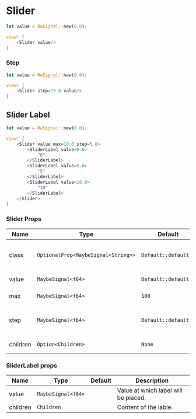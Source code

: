 # Slider

```rust demo
let value = RwSignal::new(0.0);

view! {
    <Slider value/>
}
```

### Step

```rust demo
let value = RwSignal::new(0.0);

view! {
    <Slider step=25.0 value/>
}
```

## Slider Label

```rust demo
let value = RwSignal::new(0.0);

view! {
    <Slider value max=10.0 step=5.0>
        <SliderLabel value=0.0>
            "0"
        </SliderLabel>
        <SliderLabel value=5.0>
            "5"
        </SliderLabel>
        <SliderLabel value=10.0>
            "10"
        </SliderLabel>
    </Slider>
}
```

### Slider Props

| Name     | Type                                | Default              | Description                               |
| -------- | ----------------------------------- | -------------------- | ----------------------------------------- |
| class    | `OptionalProp<MaybeSignal<String>>` | `Default::default()` | Addtional classes for the slider element. |
| value    | `MaybeSignal<f64>`                  | `Default::default()` | Value of the slider.                      |
| max      | `MaybeSignal<f64>`                  | `100`                | Max value of the slider.                  |
| step     | `MaybeSignal<f64>`                  | `Default::default()` | The step in which value is incremented.   |
| children | `Option<Children>`                  | `None`               | Slider's content.                         |

### SliderLabel props

| Name     | Type               | Default | Description                          |
| -------- | ------------------ | ------- | ------------------------------------ |
| value    | `MaybeSignal<f64>` |         | Value at which label will be placed. |
| children | `Children`         |         | Content of the lable.                |
